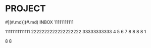 # PROJECT

#](#.md)](#.md) INBOX
11111111111


11111111111111
2222222222222222222
33333333333
4
5
6
7
8
8
8
8
1


8
8
